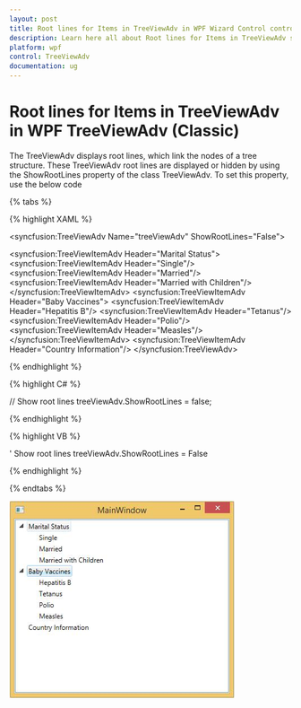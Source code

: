 ```yaml
---
layout: post
title: Root lines for Items in TreeViewAdv in WPF Wizard Control control | Syncfusion
description: Learn here all about Root lines for Items in TreeViewAdv support in Syncfusion WPF TreeViewAdv (Classic) control and more.
platform: wpf
control: TreeViewAdv
documentation: ug
---
```

# Root lines for Items in TreeViewAdv in WPF TreeViewAdv (Classic)

The TreeViewAdv displays root lines, which link the nodes of a tree structure. These TreeViewAdv root lines are displayed or hidden by using the ShowRootLines property of the class TreeViewAdv. To set this property, use the below code

{% tabs %}

{% highlight XAML %}

<!-- Adding TreeViewAdv With show root lines -->
<syncfusion:TreeViewAdv Name="treeViewAdv" ShowRootLines="False">
<!-- Adding TreeViewItemAdv -->
<syncfusion:TreeViewItemAdv Header="Marital Status">
<syncfusion:TreeViewItemAdv Header="Single"/>
<syncfusion:TreeViewItemAdv Header="Married"/>
<syncfusion:TreeViewItemAdv Header="Married with Children"/>
</syncfusion:TreeViewItemAdv>
<syncfusion:TreeViewItemAdv Header="Baby Vaccines">
<syncfusion:TreeViewItemAdv Header="Hepatitis B"/>
<syncfusion:TreeViewItemAdv Header="Tetanus"/>
<syncfusion:TreeViewItemAdv Header="Polio"/>
<syncfusion:TreeViewItemAdv Header="Measles"/>
</syncfusion:TreeViewItemAdv>
<syncfusion:TreeViewItemAdv Header="Country Information"/>
</syncfusion:TreeViewAdv>

{% endhighlight %}

{% highlight C# %}

// Show root lines
treeViewAdv.ShowRootLines = false;

{% endhighlight %}

{% highlight VB %}

' Show root lines
treeViewAdv.ShowRootLines = False

{% endhighlight %}

{% endtabs %} 

![Root Lines for Items in TreeViewAdv](Root_lines_for_items_in_treeviewadv_images/Root_lines_for_items_in_treeviewadv_img1.jpeg)
